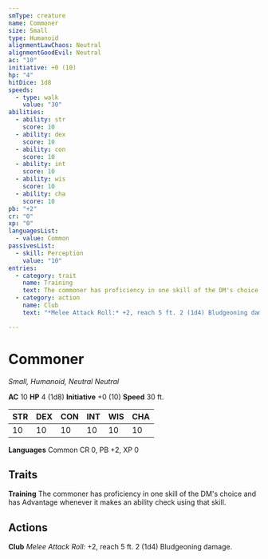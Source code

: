 ```yaml
---
smType: creature
name: Commoner
size: Small
type: Humanoid
alignmentLawChaos: Neutral
alignmentGoodEvil: Neutral
ac: "10"
initiative: +0 (10)
hp: "4"
hitDice: 1d8
speeds:
  - type: walk
    value: "30"
abilities:
  - ability: str
    score: 10
  - ability: dex
    score: 10
  - ability: con
    score: 10
  - ability: int
    score: 10
  - ability: wis
    score: 10
  - ability: cha
    score: 10
pb: "+2"
cr: "0"
xp: "0"
languagesList:
  - value: Common
passivesList:
  - skill: Perception
    value: "10"
entries:
  - category: trait
    name: Training
    text: The commoner has proficiency in one skill of the DM's choice and has Advantage whenever it makes an ability check using that skill.
  - category: action
    name: Club
    text: "*Melee Attack Roll:* +2, reach 5 ft. 2 (1d4) Bludgeoning damage."

---
```


# Commoner
*Small, Humanoid, Neutral Neutral*

**AC** 10
**HP** 4 (1d8)
**Initiative** +0 (10)
**Speed** 30 ft.

| STR | DEX | CON | INT | WIS | CHA |
| --- | --- | --- | --- | --- | --- |
| 10 | 10 | 10 | 10 | 10 | 10 |

**Languages** Common
CR 0, PB +2, XP 0

## Traits

**Training**
The commoner has proficiency in one skill of the DM's choice and has Advantage whenever it makes an ability check using that skill.

## Actions

**Club**
*Melee Attack Roll:* +2, reach 5 ft. 2 (1d4) Bludgeoning damage.

